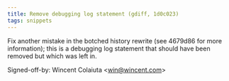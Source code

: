 ```yaml
---
title: Remove debugging log statement (gdiff, 1d0c023)
tags: snippets
---
```


Fix another mistake in the botched history rewrite (see 4679d86 for more information); this is a debugging log statement that should have been removed but which was left in.

Signed-off-by: Wincent Colaiuta &lt;win@wincent.com&gt;

